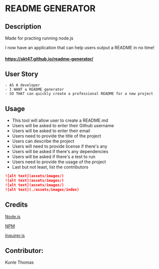# README GENERATOR 

## Description 

Made for practing running node.js 

I now have an application that can help users output a README in no time! 


#### https://akt47.github.io/readme-generator/



## User Story
```
- AS A developer
- I WANT a README generator
- SO THAT can quickly create a professional README for a new project
```


## Usage
- This tool will allow user to create a README.md
- Users will be asked to enter their Github username
- Users will be asked to enter their email
- Users need to provide the title of the project
- Users can describe the project
- Users will need to provide license if there's any
- Users will be asked if there's any dependencies
- Users will be asked if there's a test to run
- Users need to provide the usage of the project
- Last but not least, list the contributors



```md
![alt text](assets/images/)
![alt text](assets/images/)
![alt text](assets/images/)
![alt text](./assets/images/index)

```


## Credits

<p><a href="https://nodejs.org/">Node.js</a></p>
<p><a href="https://www.npmjs.com/">NPM</a></p>
<p><a href="https://www.npmjs.com/package/inquirer">Inquirer.js</a></p>



## Contributor:

Kunle Thomas 



